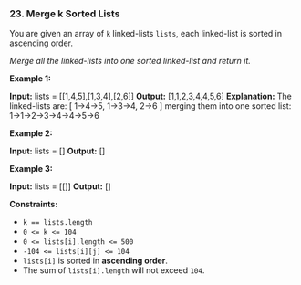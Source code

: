### 23\. Merge k Sorted Lists

You are given an array of `k` linked-lists `lists`, each linked-list is sorted in ascending order.

_Merge all the linked-lists into one sorted linked-list and return it._

**Example 1:**

**Input:** lists = \[\[1,4,5\],\[1,3,4\],\[2,6\]\]
**Output:** \[1,1,2,3,4,4,5,6\]
**Explanation:** The linked-lists are:
\[
  1->4->5,
  1->3->4,
  2->6
\]
merging them into one sorted list:
1->1->2->3->4->4->5->6

**Example 2:**

**Input:** lists = \[\]
**Output:** \[\]

**Example 3:**

**Input:** lists = \[\[\]\]
**Output:** \[\]

**Constraints:**

*   `k == lists.length`
*   `0 <= k <= 104`
*   `0 <= lists[i].length <= 500`
*   `-104 <= lists[i][j] <= 104`
*   `lists[i]` is sorted in **ascending order**.
*   The sum of `lists[i].length` will not exceed `104`.
